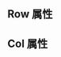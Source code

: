 <script setup lang="ts">
import { rowProps,colProps } from "../../example/grid/api.ts"
</script>

## Row 属性

<api-block type="prop" :data="rowProps" />

## Col 属性

<api-block type="prop" :data="colProps" />